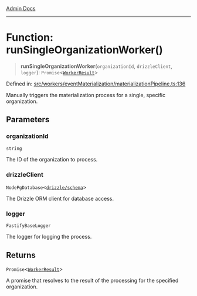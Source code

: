 [Admin Docs](/)

***

# Function: runSingleOrganizationWorker()

> **runSingleOrganizationWorker**(`organizationId`, `drizzleClient`, `logger`): `Promise`\<[`WorkerResult`](../interfaces/WorkerResult.md)\>

Defined in: [src/workers/eventMaterialization/materializationPipeline.ts:136](https://github.com/gautam-divyanshu/talawa-api/blob/84910820371ade6fdca33545b3a0fc1e929731b2/src/workers/eventMaterialization/materializationPipeline.ts#L136)

Manually triggers the materialization process for a single, specific organization.

## Parameters

### organizationId

`string`

The ID of the organization to process.

### drizzleClient

`NodePgDatabase`\<[`drizzle/schema`](../../../../drizzle/schema/README.md)\>

The Drizzle ORM client for database access.

### logger

`FastifyBaseLogger`

The logger for logging the process.

## Returns

`Promise`\<[`WorkerResult`](../interfaces/WorkerResult.md)\>

A promise that resolves to the result of the processing for the specified organization.
